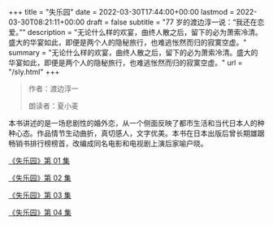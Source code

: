 +++
title = "失乐园"
date = 2022-03-30T17:44:00+00:00
lastmod = 2022-03-30T08:21:11+00:00
draft = false
subtitle = "77 岁的渡边淳一说：“我还在恋爱。”"
description = "无论什么样的欢宴，曲终人散之后，留下的必为萧索冷清。盛大的华宴如此，即便是两个人的隐秘旅行，也难逃怅然而归的寂寞空虚。"
summary = "无论什么样的欢宴，曲终人散之后，留下的必为萧索冷清。盛大的华宴如此，即便是两个人的隐秘旅行，也难逃怅然而归的寂寞空虚。"
url = "/sly.html"
+++

> 作者：渡边淳一
>
> 朗读者：夏小麦

本书讲述的是一场悲剧性的婚外恋，从一个侧面反映了都市生活和当代日本人的种种心态。作品情节生动曲折，真切感人，文字优美。本书在日本出版后曾长期雄踞畅销书排行榜榜首，改编成同名电影和电视剧上演后家喻户晓。

[《失乐园》第 01 集](./sly-1.html)

[《失乐园》第 02 集](./sly-2.html)

[《失乐园》第 03 集](./sly-3.html)

[《失乐园》第 04 集](./sly-4.html)